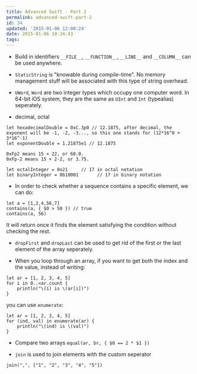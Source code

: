 ```yaml
---
title: Advanced Swift - Part 2
permalink: advanced-swift-part-2
id: 34
updated: '2015-01-06 12:00:24'
date: 2015-01-06 10:34:43
tags:
---
```


+ Build in identifiers `__FILE__`, `__FUNCTION__`, `__LINE__` and `__COLUMN__` can be used anywhere.

+ `StaticString` is "knowable during compile-time". No memory management stuff will be associated with this type of string overhead.

+ `UWord`, `Word` are two integer types which occupy one computer word. In 64-bit iOS system, they are the same as `UInt` and `Int` (typealias) seperately.

+ decimal, octal
```
let hexadecimalDouble = 0xC.3p0 // 12.1875, after decimal, the exponent will be -1, -2, -3..., so this one stands for (12*16^0 + 3*16^-1)
let exponentDouble = 1.21875e1 // 12.1875

0xFp2 means 15 × 22, or 60.0.
0xFp-2 means 15 × 2-2, or 3.75.

let octalInteger = 0o21 	// 17 in octal notation
let binaryInteger = 0b10001       // 17 in binary notation
```

+ In order to check whether a sequence contains a specific element, we can do:
```
let a = [1,2,4,56,7]
contains(a, { $0 > 50 }) // true
contains(a, 56)
```
It will return once it finds the element satisfying the condition without checking the rest.

+ `dropFirst` and `dropLast` can be used to get rid of the first or the last element of the array seperately.

+ When you loop through an array, if you want to get both the index and the value, instead of writing:
```
let ar = [1, 2, 3, 4, 5]
for i in 0..<ar.count {
	println("\(i) is \(ar[i])")
}
```
you can use `enumerate`:
```
let ar = [1, 2, 3, 4, 5]
for (ind, val) in enumerate(ar) {
    println("\(ind) is \(val)")
}
```

+ Compare two arrays `equal(ar, br, { $0 == 2 * $1 })`

+ `join` is used to join elements with the custom seperator
```
join(",", ["1", "2", "3", "4", "5"])
```